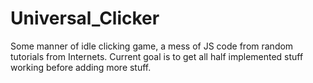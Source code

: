 # Universal_Clicker

Some manner of idle clicking game, a mess of JS code from random tutorials from Internets.
Current goal is to get all half implemented stuff working before adding more stuff.
